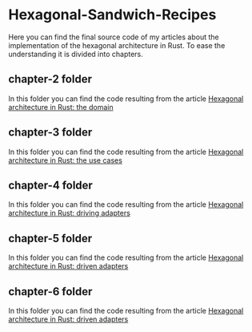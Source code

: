 # Hexagonal-Sandwich-Recipes

Here you can find the final source code of my articles about the implementation of the hexagonal architecture in Rust.
To ease the understanding it is divided into chapters.

## chapter-2 folder

In this folder you can find the code resulting from the article [Hexagonal architecture in Rust: the domain](https://medium.com/@lucorset/hexagonal-architecture-in-rust-the-domain-24e9a9a6f2c4)

## chapter-3 folder

In this folder you can find the code resulting from the article [Hexagonal architecture in Rust: the use cases](https://medium.com/@lucorset/hexagonal-architecture-in-rust-the-use-cases-7d5a88bd0a4)

## chapter-4 folder

In this folder you can find the code resulting from the article [Hexagonal architecture in Rust: driving adapters](https://medium.com/@lucorset/hexagonal-architecture-in-rust-driving-adapters-f66f71bb3dd1)

## chapter-5 folder

In this folder you can find the code resulting from the article [Hexagonal architecture in Rust: driven adapters](https://medium.com/@lucorset/hexagonal-architecture-in-rust-driven-adapters-ab02ed335dc5)

## chapter-6 folder

In this folder you can find the code resulting from the article [Hexagonal architecture in Rust: driven adapters](https://medium.com/@lucorset/hexagonal-architecture-in-rust-driven-adapters-ab02ed335dc5)
